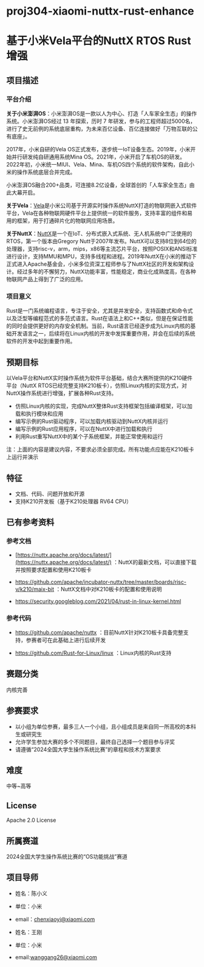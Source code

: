 # proj304-xiaomi-nuttx-rust-enhance
# 基于小米Vela平台的NuttX RTOS Rust增强

## 项目描述

### 平台介绍

**关于小米澎湃OS**：小米澎湃OS是一款以人为中心、打造「人车家全生态」的操作系统。小米澎湃OS经过 13 年探索，历时 7 年研发，参与的工程师超过5000名，进行了史无前例的系统底层重构，为未来百亿设备、百亿连接做好「万物互联的公有底座」。

2017年，小米自研的Vela OS正式发布，逐步统一IoT设备生态。2019年，小米开始并行研发纯自研通用系统Mina OS。2021年，小米开启了车机OS的研发。2022年初，小米统一MIUI、Vela、Mina、车机OS四个系统的软件架构，自此小米的操作系统底层合并完成。

小米澎湃OS融合200+品类，可连接8.2亿设备，全球首创的「人车家全生态」由此大幕开启。

**关于Vela**：[Vela](https://iot.mi.com/vela)是小米公司基于开源实时操作系统NuttX打造的物联网嵌入式软件平台，Vela在各种物联网硬件平台上提供统一的软件服务，支持丰富的组件和易用的框架，用于打通碎片化的物联网应用场景。

**关于NuttX**：[NuttX](https://nuttx.apache.org/docs/latest/)是一个在IoT、分布式嵌入式系统、无人机系统中广泛使用的RTOS，第一个版本由Gregory Nutt于2007年发布。NuttX可以支持8位到64位的处理器，支持risc-v，arm，mips，x86等主流芯片平台，按照POSIX和ANSI标准进行设计，支持MMU和MPU，支持多线程和进程。2019年NuttX在小米的推动下正式进入Apache基金会，小米多位资深工程师参与了NuttX社区的开发和架构设计。经过多年的不懈努力，NuttX功能丰富，性能稳定，商业化成熟度高，在各种物联网产品上得到了广泛的应用。

### 项目意义

Rust是一门系统编程语言，专注于安全，尤其是并发安全，支持函数式和命令式以及泛型等编程范式的多范式语言。Rust在语法上和C++类似，但是在保证性能的同时会提供更好的内存安全机制。当前，Rust语言已经逐步成为Linux内核的基础开发语言之一，后续将在Linux内核的开发中发挥重要作用，并会在后续的系统软件的开发中起到重要作用。

## 预期目标

以Vela平台和NuttX实时操作系统为软件平台基础，结合大赛所提供的K210硬件平台（NuttX RTOS已经完整支持K210板卡），仿照Linux内核的实现方式，对NuttX操作系统进行增强，扩展各种Rust支持。

- 仿照Linux内核的实现，完成NuttX整体Rust支持框架包括编译框架，可以加载和执行模块和应用
- 编写示例的Rust驱动程序，可以加载内核驱动到NuttX内核并运行
- 编写示例的Rust应用程序，可以在NuttX中进行加载和执行
- 利用Rust重写NuttX中的某个子系统框架，并能正常使用和运行

注：上面的内容是建议内容，不要求必须全部完成。所有功能点应能在K210板卡上运行并演示

## 特征

- 文档、代码、问题开放和开源
- 支持K210开发板（基于K210处理器 RV64 CPU）

## 已有参考资料

### 参考文档

- [https://nuttx.apache.org/docs/latest/](https://nuttx.apache.org/docs/latest/) ：NuttX的最新文档，可以直接下载并按照要求配置和使用K210板卡

- https://github.com/apache/incubator-nuttx/tree/master/boards/risc-v/k210/maix-bit ：NuttX文档中对K210板卡的配置和使用说明

- https://security.googleblog.com/2021/04/rust-in-linux-kernel.html

### 参考代码

- https://github.com/apache/nuttx ：目前NuttX针对K210板卡具备完整支持，参赛者可在此基础上进行后续开发

- https://github.com/Rust-for-Linux/linux ：Linux内核的Rust支持

## 赛题分类

内核完善

## 参赛要求

- 以小组为单位参赛，最多三人一个小组，且小组成员是来自同一所高校的本科生或研究生
- 允许学生参加大赛的多个不同题目，最终自己选择一个题目参与评奖
- 请遵循“2024全国大学生操作系统比赛”的章程和技术方案要求

## 难度

中等~高等

## License

Apache 2.0 License

## 所属赛道

2024全国大学生操作系统比赛的“OS功能挑战”赛道

## 项目导师

- 姓名：陈小义
- 单位：小米
- email：[chenxiaoyi@xiaomi.com](mailto:chenxiaoyi@xiaomi.com)

- 姓名：王刚
- 单位：小米
- email:wanggang26@xiaomi.com

